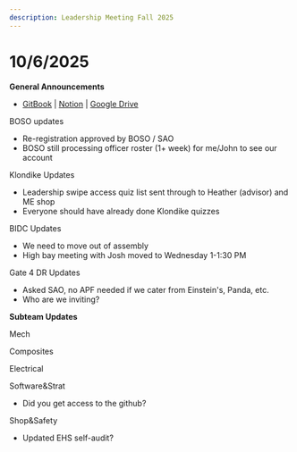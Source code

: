 ```yaml
---
description: Leadership Meeting Fall 2025
---
```


# 10/6/2025

**General Announcements**

* [GitBook](https://app.gitbook.com/o/VgqQpOyMtIqpSG170vlO/s/UuRMvpyeM6qdlkjmzeYV/) | [Notion](https://www.notion.so/1e769fc04635804cbf0dc10664dbc7b6?v=1e769fc04635808ab9b1000c6272e030) | [Google Drive](https://drive.google.com/drive/folders/0AKxDeNG8SvqIUk9PVA)

BOSO updates

* Re-registration approved by BOSO / SAO
* BOSO still processing officer roster (1+ week) for me/John to see our account

Klondike Updates

* Leadership swipe access quiz list sent through to Heather (advisor) and ME shop
* Everyone should have already done Klondike quizzes

BIDC Updates

* We need to move out of assembly
* High bay meeting with Josh moved to Wednesday 1-1:30 PM

Gate 4 DR Updates

* Asked SAO, no APF needed if we cater from Einstein's, Panda, etc.
* Who are we inviting?



**Subteam Updates**

Mech

Composites&#x20;

Electrical

Software\&Strat

* Did you get access to the github?

Shop\&Safety

* Updated EHS self-audit?
